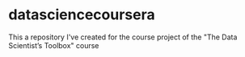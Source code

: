 # datasciencecoursera
This a repository I've created for the course project of the "The Data Scientist’s Toolbox" course
